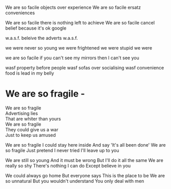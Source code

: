 





We are so facile
objects over experience
We are so facile
ersatz conveniences

We are so facile
there is nothing left
to achieve
We are so facile
cancel belief
because it's ok google

w.a.s.f.
beleive the adverts
w.a.s.f.



we were never so young
we were frightened
we were stupid
we were


we are so facile
if you can't see my mirrors 
then I can't see you

wasf
property before people
wasf
sofas over socialising
wasf
convenience food is
lead in my belly




# We are so fragile - 

We are so fragile\
Advertising lies\
That are whiter than yours\
We are so fragile\
They could give us a war\
Just to keep us amused 

We are so fragile
I could stay here inside
And say 'It's all been done'
We are so fragile
Just pretend I never tried
I'll leave up to you 

We are still so young
And it must be wrong
But I'll do it all the same
We are really so shy
There's nothing I can do
Except believe in you 

We could always go home
But everyone says
This is the place to be
We are so unnatural
But you wouldn't understand
You only deal with men
